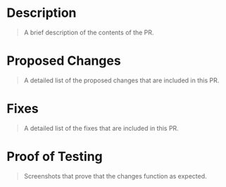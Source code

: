 # Description
> A brief description of the contents of the PR.

# Proposed Changes
> A detailed list of the proposed changes that are included in this PR.

# Fixes
> A detailed list of the fixes that are included in this PR.

# Proof of Testing
> Screenshots that prove that the changes function as expected.